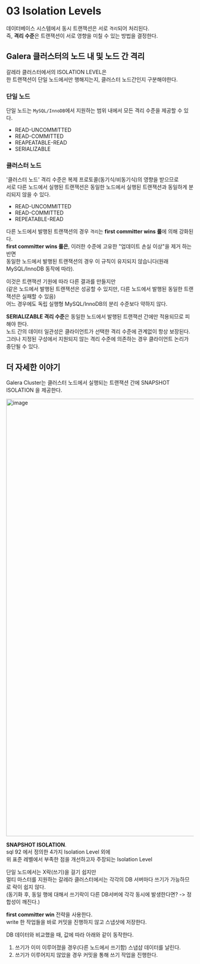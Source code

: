 # 03 Isolation Levels
     
데이터베이스 시스템에서 동시 트랜잭션은 서로 `격리`되어 처리된다.          
즉, **격리 수준**은 트랜잭션이 서로 영향을 미칠 수 있는 방법을 결정한다.     

## Galera 클러스터의 노드 내 및 노드 간 격리
         
갈레라 클러스터에서의 ISOLATION LEVEL은        
한 트랜잭션이 단일 노드에서만 행해지는지, 클러스터 노드간인지 구분해야한다.            
   
### 단일 노드 
단일 노드는 `MySQL/InnoDB`에서 지원하는 범위 내에서 모든 격리 수준을 제공할 수 있다.    

* READ-UNCOMMITTED
* READ-COMMITTED
* REAPEATABLE-READ
* SERIALIZABLE 

### 클러스터 노드 
   
'클러스터 노드' 격리 수준은 복제 프로토콜(동기식/비동기식)의 영향을 받으므로               
서로 다른 노드에서 실행된 트랜잭션은 동일한 노드에서 실행된 트랜잭션과 동일하게 분리되지 않을 수 있다.     
   
* READ-UNCOMMITTED  
* READ-COMMITTED   
* REPEATABLE-READ  

다른 노드에서 발행된 트랜잭션의 경우 `격리`는 **first committer wins 룰**에 의해 강화된다.     
**first committer wins 룰은**, 이러한 수준에 고유한 "업데이트 손실 이상"을 제거 하는 반면  
동일한 노드에서 발행된 트랜잭션의 경우 이 규칙이 유지되지 않습니다(원래 MySQL/InnoDB 동작에 따라).
  
이것은 트랜잭션 기원에 따라 다른 결과를 만들지만     
(같은 노드에서 발행된 트랜잭션은 성공할 수 있지만, 다른 노드에서 발행된 동일한 트랜잭션은 실패할 수 있음)      
어느 경우에도 독립 실행형 MySQL/InnoDB의 분리 수준보다 약하지 않다.  
        
**SERIALIZABLE 격리 수준**은 동일한 노드에서 발행된 트랜잭션 간에만 적용되므로 피해야 한다.     
노드 간의 데이터 일관성은 클라이언트가 선택한 격리 수준에 관계없이 항상 보장된다.       
그러나 지정된 구성에서 지원되지 않는 격리 수준에 의존하는 경우 클라이언트 논리가 중단될 수 있다.   

## 더 자세한 이야기

Galera Cluster는 클러스터 노드에서 실행되는 트랜잭션 간에 SNAPSHOT ISOLATION 을 제공한다.      

<img width="1172" alt="image" src="https://user-images.githubusercontent.com/50267433/189642732-26348de0-fdeb-4067-a186-985edb03b925.png">

**SNAPSHOT ISOLATION**.      
sql 92 에서 정의한 4가지 Isolation Level 외에       
위 표준 레벨에서 부족한 점을 개선하고자 주장되는 Isolation Level     
      
단일 노드에서는 X락(쓰기)을 걸기 쉽지만       
멀티 마스터를 지원하는 갈레라 클러스터에서는 각각의 DB 서버마다 쓰기가 가능하므로 락이 쉽지 않다.       
(동기화 후, 동일 행에 대해서 쓰기락이 다른 DB서버에 각각 동시에 발생한다면? -> 정합성이 깨진다.)   
    
**first committer win** 전략을 사용한다.           
write 한 작업들을 바로 커밋을 진행하지 않고 스냅샷에 저장한다.           
    
DB 데이터와 비교했을 때, 값에 따라 아래와 같이 동작한다.       
1. 쓰기가 이미 이루어졌을 경우(다른 노드에서 쓰기함) 스냅샵 데이터를 날린다.     
2. 쓰기가 이루어지지 않았을 경우 커밋을 통해 쓰기 작업을 진행한다.       

